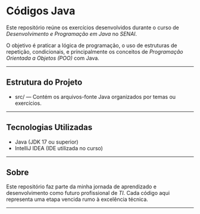 # Códigos Java 
Este repositório reúne os exercícios desenvolvidos durante o curso de *Desenvolvimento e Programação em Java* no *SENAI*.

O objetivo é praticar a lógica de programação, o uso de estruturas de repetição, condicionais, e principalmente os conceitos de *Programação Orientada a Objetos (POO)* com Java.

---

## Estrutura do Projeto

- src/ — Contém os arquivos-fonte Java organizados por temas ou exercícios.

---

## Tecnologias Utilizadas

- Java (JDK 17 ou superior)
- IntelliJ IDEA (IDE utilizada no curso)

---

## Sobre

Este repositório faz parte da minha jornada de aprendizado e desenvolvimento como futuro profissional de *TI*. Cada código aqui representa uma etapa vencida rumo à excelência técnica.

---
